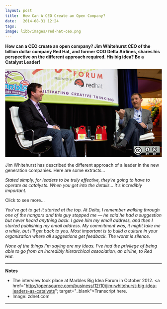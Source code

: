 ```yaml
---
layout: post
title:  How Can A CEO Create an Open Company?
date:   2014-08-31 12:24
tags: 
image: libb/images/red-hat-ceo.png
---
```


**How can a CEO create an open company? Jim Whitehurst CEO of the billion dollar company Red Hat, and former COO Delta Airlines, shares his perspective on the different approach required. His big idea? Be a Catalyst Leader!**

![](/libb/images/red-hat-ceo.png)

Jim Whitehurst has described the different approach of a leader in the new generation companies. Here are some extracts...

<em>Stated simply, for leaders to be truly effective, they're going to have to operate as catalysts. When you get into the details... it's incredibly important.</em>

<div id="restOfArticle" style="display:none">

<em>Anyone who works at a decent size company, your paycheck is being driven by a system that is running on our software. Stated simply, like Windows, but it never crashes! We’re relatively ubiquitous in 90% of the Fortune 500 companies. We work with a vast network of tens of thousands of incredibly bright, accomplished people in academia or companies where they work. </em><br><br>

<em>What role does Red Hat play? We don't want to say "lead", because the people we work with don't want to be led. We want to catalyze these communities to do what we want them to do because they want to do it, not because we told them to do it.</em><br><br>

<em>These open source communities self-organize to solve problems. People are doing their own things, nobody controls it — we work to catalyze those directions that are ultimately good for our investment. </em><br><br>

<em>I’m not a big idea guy normally, but I’m watching this thing about to happen. Everything about our current economy is about to radically transform. In 1870, our world looked very similar to 20AD, where 90% of the population worked around agriculture. Then the Industrial Revolution, people moved from farms to cities and every aspect of the economy changed. Now the information revolution has changed things again. Computers have been around since 1950, but in terms of mega-impact, we're just starting to see it. What are some specifics? </em><br><br>

<em>The friction costs that make up over two-thirds of our economy — transaction costs — are melting away. If you look at the pace of innovation, the amount of time spent on research, document discovery, all of that is being automated, indexed, and now it's searchable. I’m most excited about the fact that in a world with ubiquitous information, knowing facts is irrelevant. </em><br><br>

<em>The concept of leading through hierarchy was developed to deal with information constraints. Someone had to be in control, but we have the reverse problem now: how do you make decisions with so much information provided. Now networks are becoming more common as a way to organize human behavior within and across companies. </em><br><br>

<em>A lot of people can be involved in making those decisions — but open source isn't all about consensus. Allow decision-making to take a long time, and execution happens quickly. A meritocracy is different than a democracy. Long decisions, short execution. It's about how networks form to solve problems, and as a leader, how do you get people to be bought into the direction, but use their own intelligence and creativity to get there? Now you have to build the skills of the people with creativity and drive. It's how you take those facts, apply critical thinking, and be creative.</em><br><br>

<em>A lot of executives are scared to get input because they think they'll get obnoxious answers. The bigger problem is actually to get people to contribute. If you provide a suggestion box, you'll get a few things, but mostly just the loudmouths. Most people are shy or don't want to say something negative, or just don't believe that you want their ideas. </em><br><br>

<em>Look for ways to bring up places where you made a mistake yourself — you've got to get people to open up and want to contribute. Most people are nice, and they'll say everything is going well even if it’s really not. Whether it's being authentic, being open, or just working to try to engage, this is the only way you can get the ideas out. </em><br><br>

<em>People are emotional creatures, we don't always do exactly what we're told, and we don't always value just dollars and cents. Get people to believe what you want them to believe and buy into the fact that they're doing something that is bigger than just their job.</em><br><br>

</div>
<a onclick="showMoreOrLess(this,'restOfArticle');">Click to see more...</a>

<em>You've got to get it started at the top. At Delta, I remember walking through one of the hangars and this guy stopped me — he said he had a suggestion but never heard anything back. I gave him my email address, and then I started publishing my email address. My commitment was, it might take me a while, but I'll get back to you. Most important is to build a culture in your organization where all suggestions get feedback. The worst is silence.</em>

<em>None of the things I'm saying are my ideas. I've had the privilege of being able to go from an incredibly hierarchical association, an airline, to Red Hat. </em>

__________________
<b>Notes</b>  

* The interview took place at Marbles Big Idea Forum in October 2012. <a href="http://opensource.com/business/12/10/jim-whitehurst-big-idea-leaders-as-catalysts"; target="_blank">Transcript here</a>.  
* Image: zdnet.com

__________________
